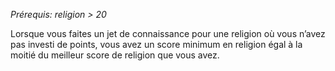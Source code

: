 *Prérequis: religion > 20*

Lorsque vous faites un jet de connaissance pour une religion où vous n’avez pas investi de points, vous avez un score minimum en religion égal à la moitié du meilleur score de religion que vous avez.